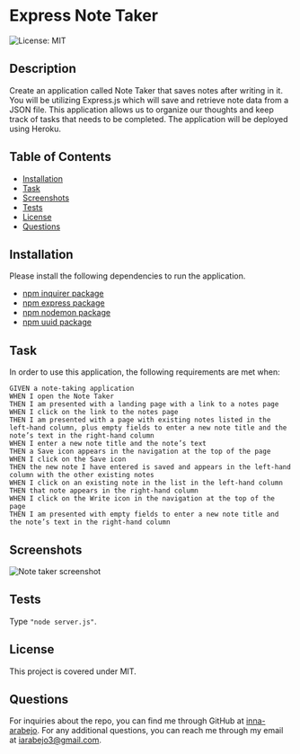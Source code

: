 # Express Note Taker

![License: MIT](https://img.shields.io/badge/License-MIT-yellow.svg)

## Description
 Create an application called Note Taker that saves notes after writing in it. You will be utilizing Express.js which will save and retrieve note data from a JSON file. This application allows us to organize our thoughts and keep track of tasks that needs to be completed. The application will be deployed using Heroku. 

## Table of Contents
* [Installation](#installation)
* [Task](#task)
* [Screenshots](#screenshots)
* [Tests](#tests)
* [License](#license)
* [Questions](#questions)

## Installation
Please install the following dependencies to run the application. 
* [npm inquirer package](https://www.npmjs.com/package/inquirer)
* [npm express package](https://www.npmjs.com/package/express)
* [npm nodemon package](https://www.npmjs.com/package/nodemon)
* [npm uuid package](https://www.npmjs.com/package/uuid)

## Task
In order to use this application, the following requirements are met when:
```
GIVEN a note-taking application
WHEN I open the Note Taker
THEN I am presented with a landing page with a link to a notes page
WHEN I click on the link to the notes page
THEN I am presented with a page with existing notes listed in the left-hand column, plus empty fields to enter a new note title and the note’s text in the right-hand column
WHEN I enter a new note title and the note’s text
THEN a Save icon appears in the navigation at the top of the page
WHEN I click on the Save icon
THEN the new note I have entered is saved and appears in the left-hand column with the other existing notes
WHEN I click on an existing note in the list in the left-hand column
THEN that note appears in the right-hand column
WHEN I click on the Write icon in the navigation at the top of the page
THEN I am presented with empty fields to enter a new note title and the note’s text in the right-hand column
```

## Screenshots
![Note taker screenshot](./)

## Tests
Type `"node server.js"`.


## License
 This project is covered under MIT.

## Questions
For inquiries about the repo, you can find me through GitHub at [inna-arabejo](https://github.com/inna-arabejo). 
For any additional questions, you can reach me through my email at [iarabejo3@gmail.com](mailto:iarabejo3@gmail.com).

